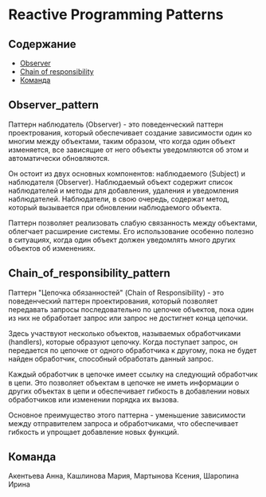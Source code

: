 # Reactive Programming Patterns
## Содержание
- [Observer](#Observer_pattern)
- [Chain of responsibility](#Chain_of_responsibility_pattern)
- [Команда](#команда)
## Observer_pattern
Паттерн наблюдатель (Observer) - это поведенческий паттерн проектрования, который обеспечивает создание зависимости один ко многим между объектами, таким образом, что когда один объект изменяется, все зависящие от него объекты уведомляются об этом и автоматически обновляются.

Он остоит из двух основных компонентов: наблюдаемого (Subject) и наблюдателя (Observer). Наблюдаемый объект содержит список наблюдателей и методы для добавления, удаления и уведомления наблюдателей. Наблюдатели, в свою очередь, содержат метод, который вызывается при обновлении наблюдаемого объекта.

Паттерн позволяет реализовать слабую связанность между объектами, облегчает расширение системы. Его использование особенно полезно в ситуациях, когда один объект должен уведомлять много других объектов об изменениях.

## Chain_of_responsibility_pattern
Паттерн "Цепочка обязанностей" (Chain of Responsibility) - это поведенческий паттерн проектирования, который позволяет передавать запросы последовательно по цепочке объектов, пока один из них не обработает запрос или запрос не достигнет конца цепочки.

Здесь участвуют несколько объектов, называемых обработчиками (handlers), которые образуют цепочку. Когда поступает запрос, он передается по цепочке от одного обработчика к другому, пока не будет найден обработчик, способный обработать данный запрос.

Каждый обработчик в цепочке имеет ссылку на следующий обработчик в цепи. Это позволяет объектам в цепочке не иметь информации о других объектах в цепи и обеспечивает гибкость в добавлении новых обработчиков или изменении порядка их вызова.

Основное преимущество этого паттерна - уменьшение зависимости между отправителем запроса и обработчиками, что обеспечивает гибкость и упрощает добавление новых функций.

## Команда
Акентьева Анна, Кашлинова Мария, Мартынова Ксения, Шаропина Ирина
